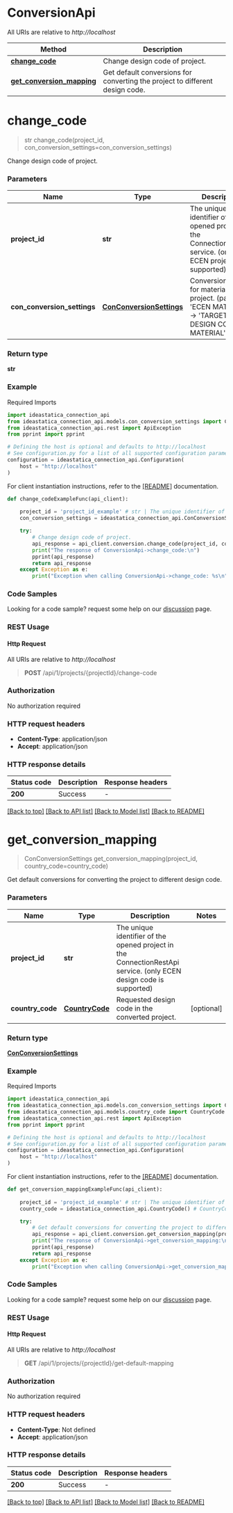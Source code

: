 # ConversionApi

All URIs are relative to *http://localhost*

Method | Description
------------- | -------------
[**change_code**](ConversionApi.md#change_code) | Change design code of project.
[**get_conversion_mapping**](ConversionApi.md#get_conversion_mapping) | Get default conversions for converting the project to different design code.


<a id="change_code"></a>
# **change_code**
> str change_code(project_id, con_conversion_settings=con_conversion_settings)

Change design code of project.

### Parameters


Name | Type | Description  | Notes
------------- | ------------- | ------------- | -------------
 **project_id** | **str**| The unique identifier of the opened project in the ConnectionRestApi service. (only ECEN projects are supported) | 
 **con_conversion_settings** | [**ConConversionSettings**](ConConversionSettings.md)| Conversion table for materials in the project. (pairs &#39;ECEN MATERIAL&#39; -&gt; &#39;TARGET DESIGN CODE MATERIAL&#39;) | [optional] 

### Return type

**str**

### Example

Required Imports
```python
import ideastatica_connection_api
from ideastatica_connection_api.models.con_conversion_settings import ConConversionSettings
from ideastatica_connection_api.rest import ApiException
from pprint import pprint

# Defining the host is optional and defaults to http://localhost
# See configuration.py for a list of all supported configuration parameters.
configuration = ideastatica_connection_api.Configuration(
    host = "http://localhost"
)


```

For client instantiation instructions, refer to the [[README]](../README.md) documentation. 

```python
def change_codeExampleFunc(api_client):
    
    project_id = 'project_id_example' # str | The unique identifier of the opened project in the ConnectionRestApi service. (only ECEN projects are supported)
    con_conversion_settings = ideastatica_connection_api.ConConversionSettings() # ConConversionSettings | Conversion table for materials in the project. (pairs 'ECEN MATERIAL' -> 'TARGET DESIGN CODE MATERIAL') (optional)

    try:
        # Change design code of project.
        api_response = api_client.conversion.change_code(project_id, con_conversion_settings=con_conversion_settings)
        print("The response of ConversionApi->change_code:\n")
        pprint(api_response)
        return api_response
    except Exception as e:
        print("Exception when calling ConversionApi->change_code: %s\n" % e)
```



### Code Samples

Looking for a code sample? request some help on our [discussion](https://github.com/idea-statica/ideastatica-public/discussions) page. 

### REST Usage

#### Http Request

All URIs are relative to *http://localhost*

> **POST** /api/1/projects/{projectId}/change-code 

### Authorization

No authorization required

### HTTP request headers

 - **Content-Type**: application/json
 - **Accept**: application/json

### HTTP response details

| Status code | Description | Response headers |
|-------------|-------------|------------------|
**200** | Success |  -  |

[[Back to top]](#) [[Back to API list]](../README.md#documentation-for-api-endpoints) [[Back to Model list]](../README.md#documentation-for-models) [[Back to README]](../README.md)

<a id="get_conversion_mapping"></a>
# **get_conversion_mapping**
> ConConversionSettings get_conversion_mapping(project_id, country_code=country_code)

Get default conversions for converting the project to different design code.

### Parameters


Name | Type | Description  | Notes
------------- | ------------- | ------------- | -------------
 **project_id** | **str**| The unique identifier of the opened project in the ConnectionRestApi service. (only ECEN design code is supported) | 
 **country_code** | [**CountryCode**](.md)| Requested design code in the converted project. | [optional] 

### Return type

[**ConConversionSettings**](ConConversionSettings.md)

### Example

Required Imports
```python
import ideastatica_connection_api
from ideastatica_connection_api.models.con_conversion_settings import ConConversionSettings
from ideastatica_connection_api.models.country_code import CountryCode
from ideastatica_connection_api.rest import ApiException
from pprint import pprint

# Defining the host is optional and defaults to http://localhost
# See configuration.py for a list of all supported configuration parameters.
configuration = ideastatica_connection_api.Configuration(
    host = "http://localhost"
)


```

For client instantiation instructions, refer to the [[README]](../README.md) documentation. 

```python
def get_conversion_mappingExampleFunc(api_client):
    
    project_id = 'project_id_example' # str | The unique identifier of the opened project in the ConnectionRestApi service. (only ECEN design code is supported)
    country_code = ideastatica_connection_api.CountryCode() # CountryCode | Requested design code in the converted project. (optional)

    try:
        # Get default conversions for converting the project to different design code.
        api_response = api_client.conversion.get_conversion_mapping(project_id, country_code=country_code)
        print("The response of ConversionApi->get_conversion_mapping:\n")
        pprint(api_response)
        return api_response
    except Exception as e:
        print("Exception when calling ConversionApi->get_conversion_mapping: %s\n" % e)
```



### Code Samples

Looking for a code sample? request some help on our [discussion](https://github.com/idea-statica/ideastatica-public/discussions) page. 

### REST Usage

#### Http Request

All URIs are relative to *http://localhost*

> **GET** /api/1/projects/{projectId}/get-default-mapping 

### Authorization

No authorization required

### HTTP request headers

 - **Content-Type**: Not defined
 - **Accept**: application/json

### HTTP response details

| Status code | Description | Response headers |
|-------------|-------------|------------------|
**200** | Success |  -  |

[[Back to top]](#) [[Back to API list]](../README.md#documentation-for-api-endpoints) [[Back to Model list]](../README.md#documentation-for-models) [[Back to README]](../README.md)

